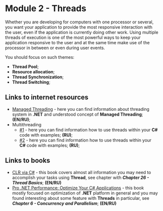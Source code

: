 # Module 2 - Threads

Whether you are developing for computers with one processor or several, you want your application to provide the most responsive interaction with the user, even if the application is currently doing other work. Using multiple threads of execution is one of the most powerful ways to keep your application responsive to the user and at the same time make use of the processor in between or even during user events.

You should focus on such themes:
* **Thread Pool**;
* **Resource allocation**;
* **Thread Synchronization**;
* **Thread Switching**;

## Links to internet resources

* [Managed Threading](https://docs.microsoft.com/en-us/dotnet/standard/threading/) - here you can find information about threading system in **.NET** and understood concept of **Managed Threading**; **(EN/RU)**;
* Multithreading
  * [#1](https://metanit.com/sharp/tutorial/11.1.php) - here you can find information how to use threads within your **C#** code with examples; **(RU)**;
  * [#2](https://professorweb.ru/my/csharp/thread_and_files/1/1_1.php) - here you can find information how to use threads within your **C#** code with examples; **(RU)**;

## Links to books
* [CLR via C#](https://www.amazon.com/CLR-via-4th-Developer-Reference/dp/0735667454) - this book covers almost all information you may need to accomplish your tasks using **Thread**, see chapter with ***Chapter 26 - Thread Basics***; **(EN/RU)**
* [Pro .NET Performance: Optimize Your C# Applications](https://www.amazon.com/Pro-NET-Performance-Optimize-Applications/dp/1430244585) - this book mostly focused on optimization of **.NET** platform in general and you may found interesting about some feature with **Threads** in particular, see ***Chapter 6 - Concurrency and Parallelism***; **(EN/RU)**